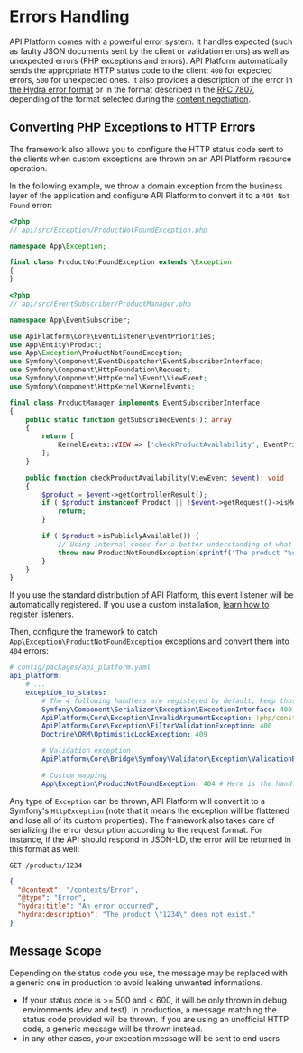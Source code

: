 # Errors Handling

API Platform comes with a powerful error system. It handles expected (such as faulty JSON documents sent by the
client or validation errors) as well as unexpected errors (PHP exceptions and errors).
API Platform automatically sends the appropriate HTTP status code to the client: `400` for expected errors, `500` for
unexpected ones. It also provides a description of the error in [the Hydra error format](https://www.hydra-cg.com/spec/latest/core/#description-of-http-status-codes-and-errors)
or in the format described in the [RFC 7807](https://tools.ietf.org/html/rfc7807), depending of the format selected during the [content negotiation](content-negotiation.md).

## Converting PHP Exceptions to HTTP Errors

The framework also allows you to configure the HTTP status code sent to the clients when custom exceptions are thrown
on an API Platform resource operation.

In the following example, we throw a domain exception from the business layer of the application and
configure API Platform to convert it to a `404 Not Found` error:

```php
<?php
// api/src/Exception/ProductNotFoundException.php

namespace App\Exception;

final class ProductNotFoundException extends \Exception
{
}
```

```php
<?php
// api/src/EventSubscriber/ProductManager.php

namespace App\EventSubscriber;

use ApiPlatform\Core\EventListener\EventPriorities;
use App\Entity\Product;
use App\Exception\ProductNotFoundException;
use Symfony\Component\EventDispatcher\EventSubscriberInterface;
use Symfony\Component\HttpFoundation\Request;
use Symfony\Component\HttpKernel\Event\ViewEvent;
use Symfony\Component\HttpKernel\KernelEvents;

final class ProductManager implements EventSubscriberInterface
{
    public static function getSubscribedEvents(): array
    {
        return [
            KernelEvents::VIEW => ['checkProductAvailability', EventPriorities::PRE_VALIDATE],
        ];
    }

    public function checkProductAvailability(ViewEvent $event): void
    {
        $product = $event->getControllerResult();
        if (!$product instanceof Product || !$event->getRequest()->isMethodSafe(false)) {
            return;
        }

        if (!$product->isPubliclyAvailable()) {
            // Using internal codes for a better understanding of what's going on
            throw new ProductNotFoundException(sprintf('The product "%s" does not exist.', $product->getId()));
        }
    }
}
```

If you use the standard distribution of API Platform, this event listener will be automatically registered. If you use a
custom installation, [learn how to register listeners](events.md#custom-event-listeners).

Then, configure the framework to catch `App\Exception\ProductNotFoundException` exceptions and convert them into `404`
errors:

```yaml
# config/packages/api_platform.yaml
api_platform:
    # ...
    exception_to_status:
        # The 4 following handlers are registered by default, keep those lines to prevent unexpected side effects
        Symfony\Component\Serializer\Exception\ExceptionInterface: 400 # Use a raw status code (recommended)
        ApiPlatform\Core\Exception\InvalidArgumentException: !php/const Symfony\Component\HttpFoundation\Response::HTTP_BAD_REQUEST
        ApiPlatform\Core\Exception\FilterValidationException: 400
        Doctrine\ORM\OptimisticLockException: 409

        # Validation exception
        ApiPlatform\Core\Bridge\Symfony\Validator\Exception\ValidationException: !php/const Symfony\Component\HttpFoundation\Response::HTTP_UNPROCESSABLE_ENTITY

        # Custom mapping
        App\Exception\ProductNotFoundException: 404 # Here is the handler for our custom exception
```

Any type of `Exception` can be thrown, API Platform will convert it to a Symfony's `HttpException` (note that it means the exception will be flattened and lose all of its custom properties). The framework also takes
care of serializing the error description according to the request format. For instance, if the API should respond in JSON-LD,
the error will be returned in this format as well:

`GET /products/1234`

```json
{
  "@context": "/contexts/Error",
  "@type": "Error",
  "hydra:title": "An error occurred",
  "hydra:description": "The product \"1234\" does not exist."
}
```

## Message Scope

Depending on the status code you use, the message may be replaced with a generic one in production to avoid leaking unwanted informations.
- If your status code is >= 500 and < 600, it will be only thrown in debug environments (dev and test). In production, a message matching the status code provided will be thrown. If you are using an unofficial HTTP code, a generic message will be thrown instead.
- in any other cases, your exception message will be sent to end users
